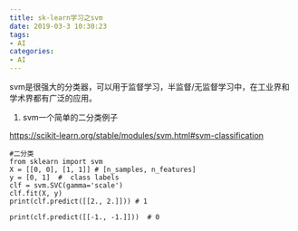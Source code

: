 ```yaml
---
title: sk-learn学习之svm
date: 2019-03-3 10:30:23
tags:
- AI
categories:
- AI
---
```



svm是很强大的分类器，可以用于监督学习，半监督/无监督学习中，在工业界和学术界都有广泛的应用。

1. svm一个简单的二分类例子

https://scikit-learn.org/stable/modules/svm.html#svm-classification


```
#二分类
from sklearn import svm
X = [[0, 0], [1, 1]] # [n_samples, n_features]
y = [0, 1]  #  class labels
clf = svm.SVC(gamma='scale')
clf.fit(X, y) 
print(clf.predict([[2., 2.]])) # 1

print(clf.predict([[-1., -1.]]))  # 0
```
